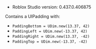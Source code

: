 * Roblox Studio version: 0.437.0.406875

Contains a UIPadding with:

* `PaddingBottom = UDim.new(13.37, 42)`
* `PaddingLeft = UDim.new(-13.37, 42)`
* `PaddingRight = UDim.new(13.37, -42)`
* `PaddingTop = UDim.new(-13.37, -42)`
